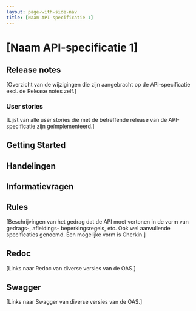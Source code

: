 ```yaml
---
layout: page-with-side-nav
title: [Naam API-specificatie 1]
---
```


# [Naam API-specificatie 1]

## Release notes

[Overzicht van de wijzigingen die zijn aangebracht op de API-specificatie excl. de Release notes zelf.]

### User stories

[Lijst van alle user stories die met de betreffende release van de API-specificatie zijn geïmplementeerd.]

## Getting Started


## Handelingen


## Informatievragen


## Rules

[Beschrijvingen van het gedrag dat de API moet vertonen in de vorm van gedrags-, afleidings- beperkingsregels, etc. Ook wel aanvullende specificaties genoemd. Een mogelijke vorm is Gherkin.]

## Redoc

[Links naar Redoc van diverse versies van de OAS.]

## Swagger

[Links naar Swagger van diverse versies van de OAS.]

